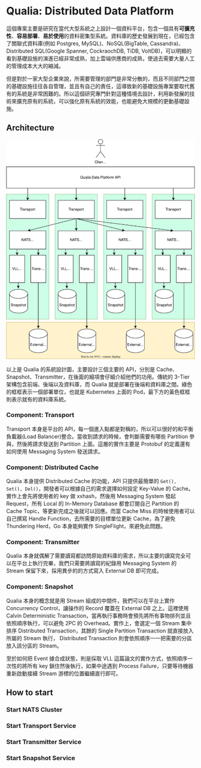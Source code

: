# Qualia: Distributed Data Platform
這個專案主要是研究在當代大型系統之上設計一個資料平台，包含一個具有**可擴充性**、**容易部署**、**易於使用**的資料密集型系統。資料庫的歷史發展到現在，已經包含了關聯式資料庫(例如 Postgres, MySQL)、NoSQL(BigTable, Cassandra)、Distributed SQL(Google Spanner, CockraochDB, TiDB, VoltDB)，可以明顯的看到基礎設施的演進已經非常成熟，加上雲端供應商的成熟，使過去需要大量人工的管理成本大大的縮減。

但是對於一家大型企業來說，所需要管理的部門是非常分散的，而且不同部門之間的基礎設施往往各自管理，並且有自己的責任，這導致新的基礎設施專案要取代舊有的系統是非常困難的。所以這個研究專門針對這種情境去設計，利用新發展的技術來擴充原有的系統，可以強化原有系統的效能，也能避免大規模的更動基礎設施。

## Architecture
![Alt text](./doc/images/architecture.svg)

以上是 Qualia 的系統設計圖，主要設計三個主要的 API，分別是 Cache、Snapshot、Transmitter，在後面的細項會仔細介紹他們的功用。傳統的 3-Tier 架構包含前端、後端以及資料庫，而 Qualia 就是部署在後端和資料庫之間。綠色的框框表示一個部署單位，也就是 Kubernetes 上面的 Pod，最下方的黃色框框則表示就有的資料庫系統。

### Component: Transport
Transport 本身是平台的 API，每一個進入點都是對稱的，所以可以很好的和平衡負載器(Load Balancer)整合。當收到請求的時候，會判斷需要有哪些 Partition 參與，然後將請求發送到 Partition 上面。這層的實作主要是 Protobuf 的定義還有如何使用 Messaging System 發送請求。

### Component: Distributed Cache
Qualia 本身提供 Distributed Cache 的功能，API 只提供最簡單的 ```Get(), Set(), Del()```，開發者可以根據自己的需求選擇如何設定  Key-Value 的 Cache。實作上會先將使用者的 key 做 xxhash，然後用 Messaging System 發起 Request，所有 Local 的 In-Memory Database 都會訂閱自己 Partition 的 Cache Topic，等更新完成之後就可以回應。而當 Cache Miss 的時候使用者可以自己撰寫 Handle Function，去所需要的目標單位更新 Cache，為了避免 Thundering Herd，Go 本身能夠實作 SingleFlight，來避免此問題。

### Component: Transmitter
Qualia 本身就偶解了需要讀寫都訪問原始資料庫的需求，所以主要的讀寫完全可以在平台上執行完畢，我們只需要將讀寫的紀錄用 Messaging System 的 Stream 保留下來，採用異步的的方式寫入 External DB 即可完成。

### Component: Snapshot
Qualia 本身的概念就是用 Stream 組成的中間件，我們可以在平台上實作 Concurrency Control，讓操作的 Record 覆蓋在 External DB 之上。這裡使用 Calvin Deterministic Transaction，當再執行事務時會預先將所有事物排列並且依照順序執行，可以避免 2PC 的 Overhead。實作上，會選定一個 Stream 集中排序 Distributed Transaction，其餘的 Single Partition Transaction 就直接放入所屬的 Stream 執行， Distributed Transaction 則會依照順序一一把需要的分區放入該分區的 Stream。

至於如何把 Event 據合成狀態，則是採取 VLL 這篇論文的實作方式，依照順序一次性的將所有 key 鎖住然後執行，如果中途遇到 Process Failure，只要等待機器重新啟動接續 Stream 游標的位置繼續直行即可。

## How to start

### Start NATS Cluster

### Start Transport Service

### Start Transmitter Service

### Start Snapshot Service

